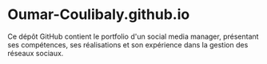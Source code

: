 # Oumar-Coulibaly.github.io
Ce dépôt GitHub contient le portfolio d'un social media manager, présentant ses compétences, ses réalisations et son expérience dans la gestion des réseaux sociaux.

